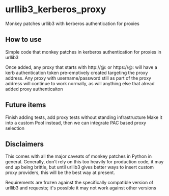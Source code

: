 # urllib3_kerberos_proxy
Monkey patches urllib3 with kerberos authentication for proxies

## How to use
Simple code that monkey patches in kerberos authentication for proxies in urllib3 

Once added, any proxy that starts with http://@: or https://@: will have a kerb authentication token pre-emptively created targeting the proxy address.
Any proxy with username/password still as part of the proxy address will continue to work normally, as will anything else that alread added proxy authenticaiton

## Future items
Finish adding tests, add proxy tests without standing infrastructure
Make it into a custom Pool instead, then we can integrate PAC based proxy selection 

## Disclaimers
This comes with all the major caveats of monkey patches in Python in general. Generally, don't rely on this too heavily for production code, it may end up being brittle,
but until urllib3 gives better ways to insert custom proxy providers, this will be the best way at present. 

Requirements are frozen against the specifically compatible version of urllib3 and requests; it's possible it may not work against other versions


